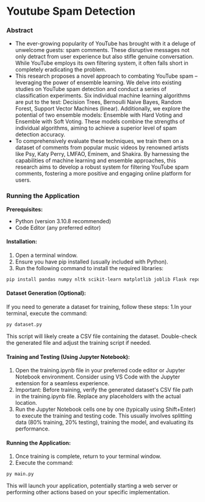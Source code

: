 # Youtube Spam Detection

### Abstract
 * The ever-growing popularity of YouTube has brought with it a deluge of unwelcome guests: spam comments. These disruptive messages not only detract from user experience but also stifle genuine conversation. While YouTube employs its own filtering system, it often falls short in completely eradicating the problem.
 * This research proposes a novel approach to combating YouTube spam – leveraging the power of ensemble learning. We delve into existing studies on YouTube spam detection and conduct a series of classification experiments. Six individual machine learning algorithms are put to the test: Decision Trees, Bernoulli Naive Bayes, Random Forest, Support Vector Machines (linear). Additionally, we explore the potential of two ensemble models: Ensemble with Hard Voting and Ensemble with Soft Voting. These models combine the strengths of individual algorithms, aiming to achieve a superior level of spam detection accuracy.
 * To comprehensively evaluate these techniques, we train them on a dataset of comments from popular music videos by renowned artists like Psy, Katy Perry, LMFAO, Eminem, and Shakira. By harnessing the capabilities of machine learning and ensemble approaches, this research aims to develop a robust system for filtering YouTube spam comments, fostering a more positive and engaging online platform for users.

### Running the Application
**Prerequisites:**
 * Python (version 3.10.8 recommended)
 * Code Editor (any preferred editor)

#### Installation:
  1. Open a terminal window.
  2. Ensure you have pip installed (usually included with Python).
  3. Run the following command to install the required libraries:


```bash
pip install pandas numpy nltk scikit-learn matplotlib joblib Flask reportlab selenium
```

#### Dataset Generation (Optional):
If you need to generate a dataset for training, follow these steps:
  1.In your terminal, execute the command:

```bash
py dataset.py
```
This script will likely create a CSV file containing the dataset. Double-check the generated file and adjust the training script if needed.

#### Training and Testing (Using Jupyter Notebook):
  1. Open the training.ipynb file in your preferred code editor or Jupyter Notebook environment. Consider using VS Code with the Jupyter extension for a seamless experience.
  2. Important: Before training, verify the generated dataset's CSV file path in the training.ipynb file. Replace any placeholders with the actual location.
  3. Run the Jupyter Notebook cells one by one (typically using Shift+Enter) to execute the training and testing code. This usually involves splitting data (80% training, 20% testing), training the model, and evaluating its performance.

#### Running the Application:
  1. Once training is complete, return to your terminal window.
  2. Execute the command:

```bash
py main.py
```

This will launch your application, potentially starting a web server or performing other actions based on your specific implementation.
